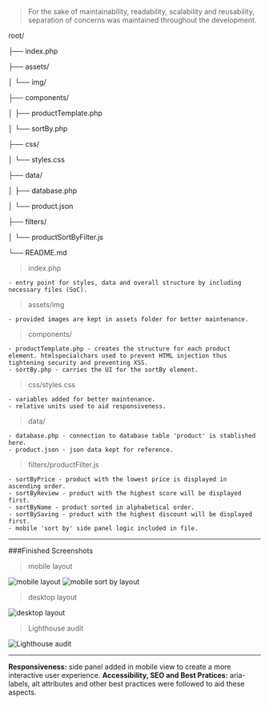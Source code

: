 > For the sake of maintainability, readability, scalability and reusability, separation of concerns was maintained throughout the development.

root/

├── index.php

├── assets/

│ └── img/

├── components/

│ ├── productTemplate.php

│ └── sortBy.php

├── css/

│ └── styles.css

├── data/

│ ├── database.php

│ └── product.json

├── filters/

│ └── productSortByFilter.js

└── README.md


> index.php

    - entry point for styles, data and overall structure by including necessary files (SoC).

> assets/img

    - provided images are kept in assets folder for better maintenance.

> components/

    - productTemplate.php - creates the structure for each product element. htmlspecialchars used to prevent HTML injection thus tightening security and preventing XSS.
    - sortBy.php - carries the UI for the sortBy element.

> css/styles.css

    - variables added for better maintenance.
    - relative units used to aid responsiveness.

> data/

    - database.php - connection to database table 'product' is stablished here.
    - product.json - json data kept for reference.

> filters/productFilter.js

    - sortByPrice - product with the lowest price is displayed in ascending order.
    - sortByReview - product with the highest score will be displayed first.
    - sortByName - product sorted in alphabetical order.
    - sortBySaving - product with the highest discount will be displayed first.
    - mobile 'sort by' side panel logic included in file.

---

###Finished Screenshots

> mobile layout

![mobile layout](./assets/screenshots/mobile-layout.PNG) ![mobile sort by layout](./assets/screenshots/mobile-layout-sort-by.PNG)

> desktop layout

![desktop layout](./assets/screenshots/desktop-layout.PNG)

> Lighthouse audit

![Lighthouse audit](./assets/screenshots/audit.PNG)

---

**Responsiveness:** side panel added in mobile view to create a more interactive user experience.
**Accessibility, SEO and Best Pratices:** aria-labels, alt attributes and other best practices were followed to aid these aspects.
